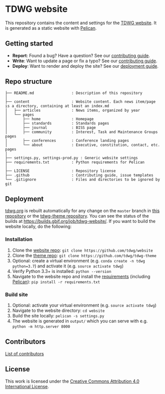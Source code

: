 # TDWG website

This repository contains the content and settings for the [TDWG website](https://www.tdwg.org/). It is generated as a static website with [Pelican](http://docs.getpelican.com/).

## Getting started

* **Report**: Found a bug? Have a question? See our [contributing guide](.github/CONTRIBUTING.md).
* **Write**: Want to update a page or fix a typo? See our [contributing guide](.github/CONTRIBUTING.md).
* **Deploy**: Want to render and deploy the site? See our [deployment guide](#deployment).

## Repo structure

```
├── README.md                 : Description of this repository
│
├── content                   : Website content. Each news item/page is a directory, containing at least an index.md
│   ├── articles              : News items, organized by year
│   └── pages
│       ├── home              : Homepage
│       ├── standards         : Standards pages
│       ├── journal           : BISS page
│       ├── community         : Interest, Task and Maintenance Groups pages
│       ├── conferences       : Conference landing pages
│       └── about             : Executive, constitution, contact, etc. pages
│
├── settings.py, settings-prod.py : Generic website settings
├── requirements.txt          : Python requirements for Pelican
│
├── LICENSE                   : Repository license
├── .github                   : Contributing guide, issue templates
└── .gitignore                : Files and directories to be ignored by git
```

## Deployment

[tdwg.org](https://www.tdwg.org) is rebuilt automatically for any change on the `master` branch in [this repository](https://github.com/tdwg/website) or the [tdwg-theme repository](https://github.com/tdwg/tdwg-theme). You can see the status of the builds at <https://builds.gbif.org/job/tdwg-website/>. If you want to build the website locally, do the following:

### Installation

1. Clone the [website repo](https://github.com/tdwg/website): `git clone https://github.com/tdwg/website`
2. Clone the [theme repo](https://github.com/tdwg/tdwg-theme): `git clone https://github.com/tdwg/tdwg-theme`
3. Optional: create a virtual environment (e.g. `conda create -n tdwg python=3.7`) and activate it (e.g. `source activate tdwg`)
4. Verify Python 3.3+ is installed: `python --version`
5. Navigate to the website repo and install the [requirements](requirements.txt) (including [Pelican](http://docs.getpelican.com/en/stable/install.html)): `pip install -r requirements.txt`

### Build site

1. Optional: activate your virtual environment (e.g. `source activate tdwg`)
2. Navigate to the website directory: `cd website`
3. Build the site locally: `pelican -s settings.py`
4. The website is generated in `output/` which you can serve with e.g. `python -m http.server 8000`

## Contributors

[List of contributors](https://github.com/tdwg/website/contributors)

## License

This work is licensed under the [Creative Commons Attribution 4.0 International License](https://creativecommons.org/licenses/by/4.0/).

